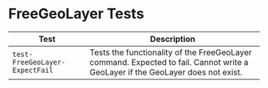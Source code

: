 # FreeGeoLayer Tests

|Test|Description|
|----|-----|
|`test-FreeGeoLayer-ExpectFail`|Tests the functionality of the FreeGeoLayer command. Expected to fail. Cannot write a GeoLayer if the GeoLayer does not exist.|